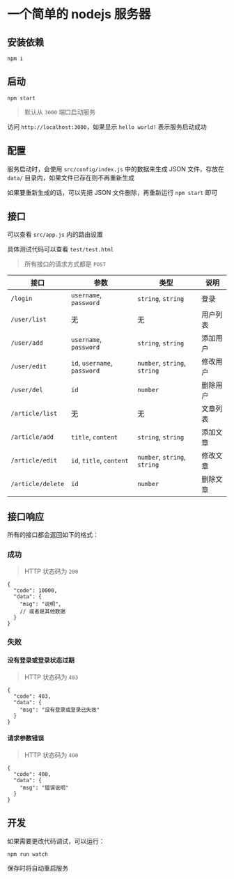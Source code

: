 # 一个简单的 nodejs 服务器

## 安装依赖

```shell
npm i
```

## 启动

```shell
npm start
```

> 默认从 `3000` 端口启动服务

访问 `http://localhost:3000`，如果显示 `hello world!` 表示服务启动成功

## 配置

服务启动时，会使用 `src/config/index.js` 中的数据来生成 JSON 文件，存放在 `data/` 目录内，如果文件已存在则不再重新生成

如果要重新生成的话，可以先把 JSON 文件删除，再重新运行 `npm start` 即可

## 接口

可以查看 `src/app.js` 内的路由设置

具体测试代码可以查看 `test/test.html`

> 所有接口的请求方式都是 `POST`

| 接口              | 参数                         | 类型                         | 说明     |
| ----------------- | ---------------------------- | ---------------------------- | -------- |
| `/login`          | `username`, `password`       | `string`, `string`           | 登录     |
| `/user/list`      | 无                           | 无                           | 用户列表 |
| `/user/add`       | `username`, `password`       | `string`, `string`           | 添加用户 |
| `/user/edit`      | `id`, `username`, `password` | `number`, `string`, `string` | 修改用户 |
| `/user/del`       | `id`                         | `number`                     | 删除用户 |
| `/article/list`   | 无                           | 无                           | 文章列表 |
| `/article/add`    | `title`, `content`           | `string`, `string`           | 添加文章 |
| `/article/edit`   | `id`, `title`, `content`     | `number`, `string`, `string` | 修改文章 |
| `/article/delete` | `id`                         | `number`                     | 删除文章 |

## 接口响应

所有的接口都会返回如下的格式：

### 成功

> HTTP 状态码为 `200`

```json5
{
  "code": 10000,
  "data": {
    "msg": "说明",
    // 或者是其他数据
  }
}
```

### 失败

#### 没有登录或登录状态过期

> HTTP 状态码为 `403`

```json5
{
  "code": 403,
  "data": {
    "msg": "没有登录或登录已失效"
  }
}
```

#### 请求参数错误

> HTTP 状态码为 `400`

```json5
{
  "code": 400,
  "data": {
    "msg": "错误说明"
  }
}
```

## 开发

如果需要更改代码调试，可以运行：

```shell
npm run watch
```

保存时将自动重启服务
